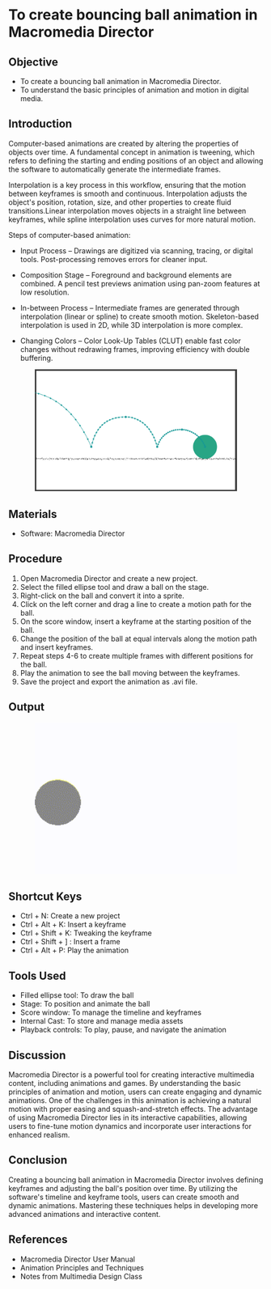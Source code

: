 # To create bouncing ball animation in Macromedia Director

## Objective
- To create a bouncing ball animation in Macromedia Director.
- To understand the basic principles of animation and motion in digital media.

## Introduction
Computer-based animations are created by altering the properties of objects over time. A fundamental concept in animation is tweening, which refers to defining the starting and ending positions of an object and allowing the software to automatically generate the intermediate frames.

Interpolation is a key process in this workflow, ensuring that the motion between keyframes is smooth and continuous. Interpolation adjusts the object's position, rotation, size, and other properties to create fluid transitions.Linear interpolation moves objects in a straight line between keyframes, while spline interpolation uses curves for more natural motion.

Steps of computer-based animation:
- Input Process – Drawings are digitized via scanning, tracing, or digital tools. Post-processing removes errors for cleaner input.

- Composition Stage – Foreground and background elements are combined. A pencil test previews animation using pan-zoom features at low resolution.

- In-between Process – Intermediate frames are generated through interpolation (linear or spline) to create smooth motion. Skeleton-based interpolation is used in 2D, while 3D interpolation is more complex.

- Changing Colors – Color Look-Up Tables (CLUT) enable fast color changes without redrawing frames, improving efficiency with double buffering.

<div align="center">
  <img src="image.png" alt="Image" width="400" >
</div>

## Materials
- Software: Macromedia Director

## Procedure
1. Open Macromedia Director and create a new project.
2. Select the filled ellipse tool and draw a ball on the stage.
3. Right-click on the ball and convert it into a sprite.
4. Click on the left corner and drag a line to create a motion path for the ball.
5. On the score window, insert a keyframe at the starting position of the ball.
6. Change the position of the ball at equal intervals along the motion path and insert keyframes.
7. Repeat steps 4-6 to create multiple frames with different positions for the ball.
8. Play the animation to see the ball moving between the keyframes.
9. Save the project and export the animation as .avi file.

## Output
<div align="center">
  <img src="BouncingBall.gif" alt="Bouncing Ball" width="400" >
</div>

## Shortcut Keys
- Ctrl + N: Create a new project
- Ctrl + Alt + K: Insert a keyframe
- Ctrl + Shift + K: Tweaking the keyframe
- Ctrl + Shift + ] : Insert a frame
- Ctrl + Alt + P: Play the animation

## Tools Used
- Filled ellipse tool: To draw the ball
- Stage: To position and animate the ball
- Score window: To manage the timeline and keyframes
- Internal Cast: To store and manage media assets
- Playback controls: To play, pause, and navigate the animation

## Discussion
Macromedia Director is a powerful tool for creating interactive multimedia content, including animations and games. By understanding the basic principles of animation and motion, users can create engaging and dynamic animations. One of the challenges in this animation is achieving a natural motion with proper easing and squash-and-stretch effects. The advantage of using Macromedia Director lies in its interactive capabilities, allowing users to fine-tune motion dynamics and incorporate user interactions for enhanced realism.

## Conclusion
Creating a bouncing ball animation in Macromedia Director involves defining keyframes and adjusting the ball's position over time. By utilizing the software's timeline and keyframe tools, users can create smooth and dynamic animations. Mastering these techniques helps in developing more advanced animations and interactive content.

## References
- Macromedia Director User Manual
- Animation Principles and Techniques
- Notes from Multimedia Design Class


